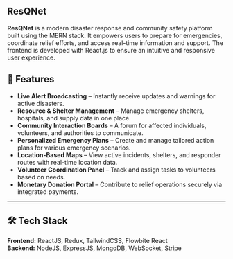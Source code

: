 ## ResQNet

**ResQNet** is a modern disaster response and community safety platform built using the MERN stack. It empowers users to prepare for emergencies, coordinate relief efforts, and access real-time information and support. The frontend is developed with React.js to ensure an intuitive and responsive user experience.


## 🚀 Features

- **Live Alert Broadcasting** – Instantly receive updates and warnings for active disasters.
- **Resource & Shelter Management** – Manage emergency shelters, hospitals, and supply data in one place.
- **Community Interaction Boards** – A forum for affected individuals, volunteers, and authorities to communicate.
- **Personalized Emergency Plans** – Create and manage tailored action plans for various emergency scenarios.
- **Location-Based Maps** – View active incidents, shelters, and responder routes with real-time location data.
- **Volunteer Coordination Panel** – Track and assign tasks to volunteers based on needs.
- **Monetary Donation Portal** – Contribute to relief operations securely via integrated payments.

---

## 🛠️ Tech Stack

**Frontend:** ReactJS, Redux, TailwindCSS, Flowbite React  
**Backend:** NodeJS, ExpressJS, MongoDB, WebSocket, Stripe

